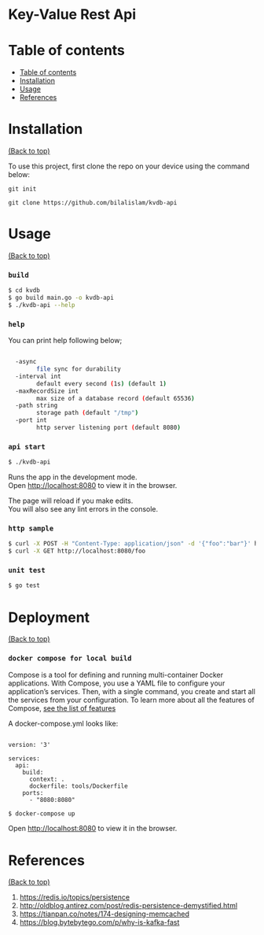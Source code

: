 # Key-Value Rest Api


# Table of contents

- [Table of contents](#table-of-contents)
- [Installation](#installation)
- [Usage](#usage)
- [References](#references)

# Installation
[(Back to top)](#table-of-contents)

To use this project, first clone the repo on your device using the command below:

```git init```

```git clone https://github.com/bilalislam/kvdb-api```


# Usage
[(Back to top)](#table-of-contents)

### `build`

```sh
$ cd kvdb
$ go build main.go -o kvdb-api
$ ./kvdb-api --help
```

### `help`
You can print  help following below;

```sh

  -async
        file sync for durability
  -interval int
        default every second (1s) (default 1)
  -maxRecordSize int
        max size of a database record (default 65536)
  -path string
        storage path (default "/tmp")
  -port int
        http server listening port (default 8080)
```

### `api start`

```sh
$ ./kvdb-api
```

Runs the app in the development mode.<br />
Open [http://localhost:8080](http://localhost:8080) to view it in the browser.

The page will reload if you make edits.<br />
You will also see any lint errors in the console.

### `http sample`

```sh
$ curl -X POST -H "Content-Type: application/json" -d '{"foo":"bar"}' http://localhost:8080/foo
$ curl -X GET http://localhost:8080/foo
```


### `unit test`

```sh
$ go test
```

# Deployment

[(Back to top)](#table-of-contents)

### `docker compose for local build`

Compose is a tool for defining and running multi-container Docker applications. With Compose, you use a YAML file to configure your application’s services. Then, with a single command, you create and start all the services from your configuration. To learn more about all the features of Compose, [see the list of features ](https://docs.docker.com/compose/#features)

A docker-compose.yml looks like:

```docker

version: '3'

services:
  api:
    build:
      context: .
      dockerfile: tools/Dockerfile
    ports:
      - "8080:8080"

```

```sh
$ docker-compose up
```

Open [http://localhost:8080](http://localhost:8080) to view it in the browser.



# References

[(Back to top)](#table-of-contents)
1. https://redis.io/topics/persistence
2. http://oldblog.antirez.com/post/redis-persistence-demystified.html
3. https://tianpan.co/notes/174-designing-memcached
4. https://blog.bytebytego.com/p/why-is-kafka-fast


